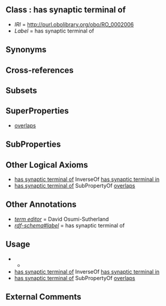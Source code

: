 
## Class : has synaptic terminal of

 * *IRI* = http://purl.obolibrary.org/obo/RO_0002006
 * *Label* = has synaptic terminal of

## Synonyms


## Cross-references


## Subsets


## SuperProperties

 * [overlaps](../../RO/31/RO_0002131.md)

## SubProperties


## Other Logical Axioms

 * [has synaptic terminal of](../../RO/06/RO_0002006.md) InverseOf [has synaptic terminal in](../../RO/30/RO_0002130.md)
 * [has synaptic terminal of](../../RO/06/RO_0002006.md) SubPropertyOf [overlaps](../../RO/31/RO_0002131.md)

## Other Annotations

 * *[term editor](../../IAO/17/IAO_0000117.md)* = David Osumi-Sutherland
 * *[rdf-schema#label](../../el/rdf-schema#label.md)* = has synaptic terminal of

## Usage

 * -
 * [has synaptic terminal of](../../RO/06/RO_0002006.md) InverseOf [has synaptic terminal in](../../RO/30/RO_0002130.md)
 * [has synaptic terminal of](../../RO/06/RO_0002006.md) SubPropertyOf [overlaps](../../RO/31/RO_0002131.md)

## External Comments

